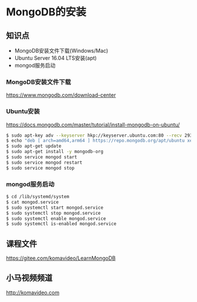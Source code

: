 MongoDB的安装
============

## 知识点

* MongoDB安装文件下载(Windows/Mac)
* Ubuntu Server 16.04 LTS安装(apt)
* mongod服务启动

### MongoDB安装文件下载

https://www.mongodb.com/download-center

### Ubuntu安装

https://docs.mongodb.com/master/tutorial/install-mongodb-on-ubuntu/

~~~bash
$ sudo apt-key adv --keyserver hkp://keyserver.ubuntu.com:80 --recv 2930ADAE8CAF5059EE73BB4B58712A2291FA4AD5
$ echo "deb [ arch=amd64,arm64 ] https://repo.mongodb.org/apt/ubuntu xenial/mongodb-org/3.6 multiverse" | sudo tee /etc/apt/sources.list.d/mongodb-org-3.6.list
$ sudo apt-get update
$ sudo apt-get install -y mongodb-org
$ sudo service mongod start
$ sudo service mongod restart
$ sudo service mongod stop
~~~

### mongod服务启动

~~~bash
$ cd /lib/systemd/system
$ cat mongod.service
$ sudo systemctl start mongod.service
$ sudo systemctl stop mongod.service
$ sudo systemctl enable mongod.service
$ sudo systemctl is-enabled mongod.service
~~~

## 课程文件

https://gitee.com/komavideo/LearnMongoDB

## 小马视频频道

http://komavideo.com
